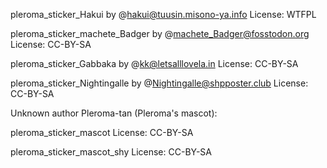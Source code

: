 pleroma_sticker_Hakui by @hakui@tuusin.misono-ya.info License: WTFPL 

pleroma_sticker_machete_Badger by @machete_Badger@fosstodon.org License: CC-BY-SA

pleroma_sticker_Gabbaka by @kk@letsalllovela.in License: CC-BY-SA

pleroma_sticker_Nightingalle by @Nightingalle@shpposter.club License: CC-BY-SA


Unknown author Pleroma-tan (Pleroma's mascot):

pleroma_sticker_mascot License: CC-BY-SA

pleroma_sticker_mascot_shy License: CC-BY-SA

